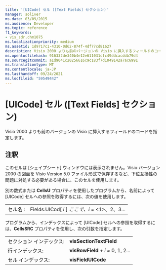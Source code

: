 ```yaml
---
title: '[UICode] セル ([Text Fields] セクション)'
manager: soliver
ms.date: 03/09/2015
ms.audience: Developer
ms.topic: reference
f1_keywords:
- vis_sdr.chm1075
ms.localizationpriority: medium
ms.assetid: 1d9717c1-4310-0d62-874f-4df77cd81627
description: Visio 2000 よりも前のバージョンの Visio に挿入するフィールドのコードを指定します。
ms.openlocfilehash: 916332de340b4e12e611031cfc49ddcacddb79d4
ms.sourcegitcommit: a1d9041c20256616c9c183f7d1049142a7ac6991
ms.translationtype: MT
ms.contentlocale: ja-JP
ms.lasthandoff: 09/24/2021
ms.locfileid: "59549442"
---
```

# <a name="uicode-cell-text-fields-section"></a>[UICode] セル ([Text Fields] セクション)

Visio 2000 よりも前のバージョンの Visio に挿入するフィールドのコードを指定します。
  
## <a name="remarks"></a>注釈

このセルは [シェイプシート] ウィンドウには表示されません。Visio バージョン 2000 の図面を Visio Version 5.0 ファイル形式で保存するなど、下位互換性の問題に対処する必要がある場合に、このセルを使用します。
  
別の数式または **CellsU** プロパティを使用したプログラムから、名前によって [UICode] セルへの参照を取得するには、次の値を使用します。 
  
|||
|:-----|:-----|
| セル名 :  <br/> | Fields.UICod[  *i*  ]  *ここで、i*  = <1>、2、3...  <br/> |
   
プログラムから、インデックスによって [UICode] セルへの参照を取得するには、**CellsSRC** プロパティを使用し、次の引数を指定します。 
  
|||
|:-----|:-----|
| セクション インデックス:  <br/> |**visSectionTextField** <br/> |
| 行インデックス:  <br/> |**visRowField**  +  *i* *=* 0, 1, 2...  <br/> |
| セル インデックス:  <br/> |**visFieldUICode** <br/> |
   

